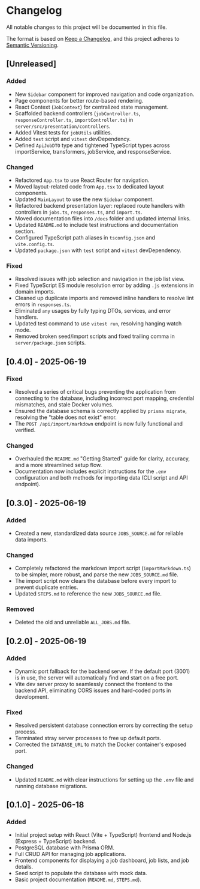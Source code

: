 # Changelog

All notable changes to this project will be documented in this file.

The format is based on [Keep a Changelog](https://keepachangelog.com/en/1.0.0/),
and this project adheres to [Semantic Versioning](https://semver.org/spec/v2.0.0.html).

## [Unreleased]

### Added
- New `Sidebar` component for improved navigation and code organization.
- Page components for better route-based rendering.
- React Context (`JobContext`) for centralized state management.
- Scaffolded backend controllers (`jobController.ts`, `responseController.ts`, `importController.ts`) in `server/src/presentation/controllers`. 
- Added Vitest tests for `jobUtils` utilities.
- Added `test` script and `vitest` devDependency.
- Defined `ApiJobDTO` type and tightened TypeScript types across importService, transformers, jobService, and responseService.


### Changed
- Refactored `App.tsx` to use React Router for navigation.
- Moved layout-related code from `App.tsx` to dedicated layout components.
- Updated `MainLayout` to use the new `Sidebar` component.
- Refactored backend presentation layer: replaced route handlers with controllers in `jobs.ts`, `responses.ts`, and `import.ts`.
- Moved documentation files into `/docs` folder and updated internal links.
- Updated `README.md` to include test instructions and documentation section.
- Configured TypeScript path aliases in `tsconfig.json` and `vite.config.ts`.
- Updated `package.json` with `test` script and `vitest` devDependency.
 

### Fixed
- Resolved issues with job selection and navigation in the job list view.
- Fixed TypeScript ES module resolution error by adding `.js` extensions in domain imports.
- Cleaned up duplicate imports and removed inline handlers to resolve lint errors in `responses.ts`.
- Eliminated `any` usages by fully typing DTOs, services, and error handlers.
- Updated test command to use `vitest run`, resolving hanging watch mode.
- Removed broken seed/import scripts and fixed trailing comma in `server/package.json` scripts.
 

## [0.4.0] - 2025-06-19

### Fixed
- Resolved a series of critical bugs preventing the application from connecting to the database, including incorrect port mapping, credential mismatches, and stale Docker volumes.
- Ensured the database schema is correctly applied by `prisma migrate`, resolving the "table does not exist" error.
- The `POST /api/import/markdown` endpoint is now fully functional and verified.

### Changed
- Overhauled the `README.md` "Getting Started" guide for clarity, accuracy, and a more streamlined setup flow.
- Documentation now includes explicit instructions for the `.env` configuration and both methods for importing data (CLI script and API endpoint).

## [0.3.0] - 2025-06-19

### Added
- Created a new, standardized data source `JOBS_SOURCE.md` for reliable data imports.

### Changed
- Completely refactored the markdown import script (`importMarkdown.ts`) to be simpler, more robust, and parse the new `JOBS_SOURCE.md` file.
- The import script now clears the database before every import to prevent duplicate entries.
- Updated `STEPS.md` to reference the new `JOBS_SOURCE.md` file.

### Removed
- Deleted the old and unreliable `ALL_JOBS.md` file.

## [0.2.0] - 2025-06-19

### Added
- Dynamic port fallback for the backend server. If the default port (3001) is in use, the server will automatically find and start on a free port.
- Vite dev server proxy to seamlessly connect the frontend to the backend API, eliminating CORS issues and hard-coded ports in development.

### Fixed
- Resolved persistent database connection errors by correcting the setup process.
- Terminated stray server processes to free up default ports.
- Corrected the `DATABASE_URL` to match the Docker container's exposed port.

### Changed
- Updated `README.md` with clear instructions for setting up the `.env` file and running database migrations.

## [0.1.0] - 2025-06-18

### Added
- Initial project setup with React (Vite + TypeScript) frontend and Node.js (Express + TypeScript) backend.
- PostgreSQL database with Prisma ORM.
- Full CRUD API for managing job applications.
- Frontend components for displaying a job dashboard, job lists, and job details.
- Seed script to populate the database with mock data.
- Basic project documentation (`README.md`, `STEPS.md`).
